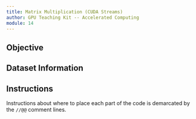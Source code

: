```yaml
---
title: Matrix Multiplication (CUDA Streams)
author: GPU Teaching Kit -- Accelerated Computing
module: 14
---
```


## Objective

## Dataset Information

## Instructions

Instructions about where to place each part of the code is
demarcated by the `//@@` comment lines.

